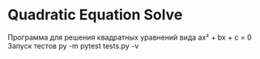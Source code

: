# Quadratic Equation Solve
Программа для решения квадратных уравнений вида ax² + bx + c = 0
Запуск тестов
py -m pytest tests.py -v
